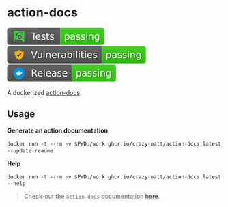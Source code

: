 # action-docs

[![Tests](https://github.com/crazy-matt/action-docs/blob/badges/tests.svg)](https://github.com/crazy-matt/action-docs/actions/workflows/test.yml)
[![Vulnerabilities](https://github.com/crazy-matt/action-docs/blob/badges/vulnerabilities.svg)](https://github.com/crazy-matt/action-docs/actions/workflows/ci.yml)
[![Release](https://github.com/crazy-matt/action-docs/blob/badges/release.svg)](https://github.com/crazy-matt/action-docs/actions/workflows/release.yml)

A dockerized [action-docs](https://github.com/npalm/action-docs).

## Usage

__Generate an action documentation__

```shell
docker run -t --rm -v $PWD:/work ghcr.io/crazy-matt/action-docs:latest --update-readme
```

__Help__

```shell
docker run -t --rm -v $PWD:/work ghcr.io/crazy-matt/action-docs:latest --help
```

> Check-out the `action-docs` documentation [here](https://github.com/npalm/action-docs#readme).
